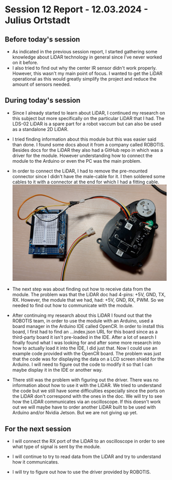 # Session 12 Report - 12.03.2024 - Julius Ortstadt

## Before today's session
- As indicated in the previous session report, I started gathering some knowledge about LiDAR technology in general since I've never worked on it before.
- I also tried to find out why the center IR sensor didn't work properly.
However, this wasn't my main point of focus. 
I wanted to get the LiDAR operational as this would greatly simplify the project and reduce the amount of sensors needed.

## During today's session
- Since I already started to learn about LiDAR, I continued my research on this subject but more specifically on the particular LiDAR that I had.
The LDS-02 LiDAR is a spare part for a robot vaccum but can also be used as a standalone 2D LiDAR.

- I tried finding information about this module but this was easier said than done. 
I found some docs about it from a company called ROBOTIS. 
Besides docs for the LiDAR they also had a GitHub repo in which was a driver for the module.
However understanding how to connect the module to the Arduino or even the PC was the main problem.

- In order to connect the LiDAR, I had to remove the pre-mounted connector since I didn't have the male-cable for it. 
I then soldered some cables to it with a connector at the end for which I had a fitting cable.\
![New connector](/Documentation/Session_Reports/Julius/Pictures/Session_12/LiDAR_Connector.jpg)

- The next step was about finding out how to receive data from the module. 
The problem was that the LiDAR doc had 4-pins: +5V, GND, TX, RX. 
However, the module that we had, had: +5V, GND, RX, PWM.
So we needed to find out how to communicate with the module.

- After continuing my research about this LiDAR I found out that the ROBOTIS team, in order to use the module with an Arduino, used a board manager in the Arduino IDE called OpenCR.
In order to install this board, I first had to find an ...index.json URL for this board since as a third-party board it isn't pre-loaded in the IDE.
After a lot of search I finally found what I was looking for and after some more research into how to actually load it into the IDE, I did just that.
Now I could use an example code provided with the OpenCR board.
The problem was just that the code was for displaying the data on a LCD screen shield for the Arduino.
I will need to figure out the code to modify it so that I can maybe display it in the IDE or another way.

- There still was the problem with figuring out the driver. 
There was no information about how to use it with the LiDAR.
We tried to understand the code but we still have some difficulties especially since the ports on the LiDAR don't correspond with the ones in the doc.
We will try to see how the LiDAR communicates via an oscilloscope.
If this doesn't work out we will maybe have to order another LiDAR built to be used with Arduino and/or Nvidia Jetson.
But we are not giving up yet.


## For the next session
- I will connect the RX port of the LiDAR to an oscilloscope in order to see what type of signal is sent by the module.

- I will continue to try to read data from the LiDAR and try to understand how it communicates.

- I will try to figure out how to use the driver provided by ROBOTIS.

